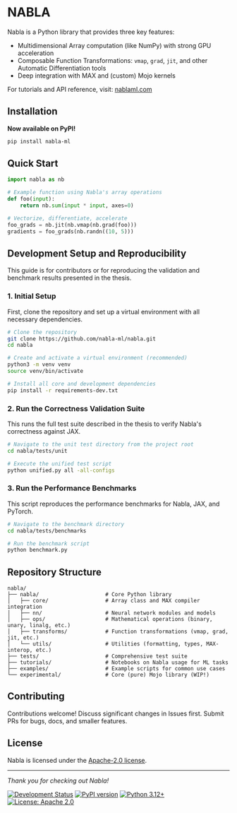 # NABLA

Nabla is a Python library that provides three key features:

- Multidimensional Array computation (like NumPy) with strong GPU acceleration
- Composable Function Transformations: `vmap`, `grad`, `jit`, and other Automatic Differentiation tools
- Deep integration with MAX and (custom) Mojo kernels

For tutorials and API reference, visit: [nablaml.com](https://www.nablaml.com/index.html)

## Installation

**Now available on PyPI!**

```bash
pip install nabla-ml
```

## Quick Start

```python
import nabla as nb

# Example function using Nabla's array operations
def foo(input):
    return nb.sum(input * input, axes=0)

# Vectorize, differentiate, accelerate
foo_grads = nb.jit(nb.vmap(nb.grad(foo)))
gradients = foo_grads(nb.randn((10, 5)))
```

## Development Setup and Reproducibility

This guide is for contributors or for reproducing the validation and benchmark results presented in the thesis.

### 1. Initial Setup

First, clone the repository and set up a virtual environment with all necessary dependencies.

```bash
# Clone the repository
git clone https://github.com/nabla-ml/nabla.git
cd nabla

# Create and activate a virtual environment (recommended)
python3 -m venv venv
source venv/bin/activate

# Install all core and development dependencies
pip install -r requirements-dev.txt
```

### 2. Run the Correctness Validation Suite

This runs the full test suite described in the thesis to verify Nabla's correctness against JAX.

```bash
# Navigate to the unit test directory from the project root
cd nabla/tests/unit

# Execute the unified test script
python unified.py all -all-configs
```

### 3. Run the Performance Benchmarks

This script reproduces the performance benchmarks for Nabla, JAX, and PyTorch.

```bash
# Navigate to the benchmark directory
cd nabla/tests/benchmarks

# Run the benchmark script
python benchmark.py
```

## Repository Structure

```text
nabla/
├── nabla/                     # Core Python library
│   ├── core/                  # Array class and MAX compiler integration
│   ├── nn/                    # Neural network modules and models
│   ├── ops/                   # Mathematical operations (binary, unary, linalg, etc.)
│   ├── transforms/            # Function transformations (vmap, grad, jit, etc.)
│   └── utils/                 # Utilities (formatting, types, MAX-interop, etc.)
├── tests/                     # Comprehensive test suite
├── tutorials/                 # Notebooks on Nabla usage for ML tasks
├── examples/                  # Example scripts for common use cases
└── experimental/              # Core (pure) Mojo library (WIP!)
```

## Contributing

Contributions welcome! Discuss significant changes in Issues first. Submit PRs for bugs, docs, and smaller features.

## License

Nabla is licensed under the [Apache-2.0 license](https://github.com/nabla-ml/nabla/blob/main/LICENSE).

---

*Thank you for checking out Nabla!*

[![Development Status](https://img.shields.io/badge/status-pre--alpha-red)](https://github.com/nabla-ml/nabla)
[![PyPI version](https://badge.fury.io/py/nabla-ml.svg)](https://badge.fury.io/py/nabla-ml)
[![Python 3.12+](https://img.shields.io/badge/python-3.12+-blue.svg)](https://www.python.org/downloads/)
[![License: Apache 2.0](https://img.shields.io/badge/license-Apache%202.0-blue.svg)](https://www.apache.org/licenses/LICENSE-2.0)